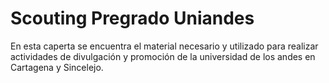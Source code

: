 Scouting Pregrado Uniandes
==========================
En esta caperta se encuentra el material necesario y utilizado para realizar actividades de divulgación y promoción de la universidad de los andes en Cartagena y Sincelejo.
